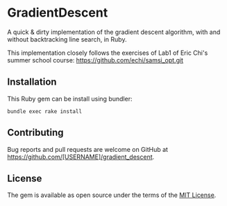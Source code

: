 # GradientDescent

A quick & dirty implementation of the gradient descent algorithm, with and without backtracking line search, in Ruby.

This implementation closely follows the exercises of Lab1 of Eric Chi's summer school course: <https://github.com/echi/samsi_opt.git>

## Installation

This Ruby gem can be install using bundler:

`bundle exec rake install`

## Contributing

Bug reports and pull requests are welcome on GitHub at https://github.com/[USERNAME]/gradient_descent.

## License

The gem is available as open source under the terms of the [MIT License](http://opensource.org/licenses/MIT).

